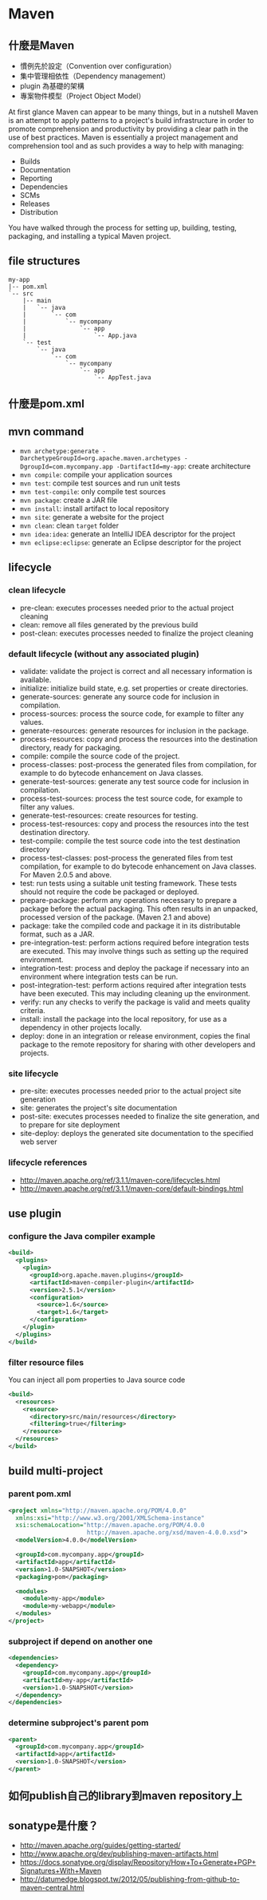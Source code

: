 # Maven

## 什麼是Maven

* 慣例先於設定（Convention over configuration）
* 集中管理相依性（Dependency management）
* plugin 為基礎的架構
* 專案物件模型（Project Object Model）

At first glance Maven can appear to be many things, but in a nutshell Maven is an attempt to apply patterns to a project's build infrastructure in order to promote comprehension and productivity by providing a clear path in the use of best practices. Maven is essentially a project management and comprehension tool and as such provides a way to help with managing:

* Builds
* Documentation
* Reporting
* Dependencies
* SCMs
* Releases
* Distribution

You have walked through the process for setting up, building, testing, packaging, and installing a typical Maven project.

## file structures

```
my-app
|-- pom.xml
`-- src
    |-- main
    |   `-- java
    |       `-- com
    |           `-- mycompany
    |               `-- app
    |                   `-- App.java
    `-- test
        `-- java
            `-- com
                `-- mycompany
                    `-- app
                        `-- AppTest.java
```

## 什麼是pom.xml

## mvn command

* `mvn archetype:generate -DarchetypeGroupId=org.apache.maven.archetypes -DgroupId=com.mycompany.app -DartifactId=my-app`: create architecture
* `mvn compile`: compile your application sources
* `mvn test`: compile test sources and run unit tests
* `mvn test-compile`: only compile test sources
* `mvn package`: create a JAR file
* `mvn install`: install artifact to local repository
* `mvn site`: generate a website for the project
* `mvn clean`: clean `target` folder
* `mvn idea:idea`: generate an IntelliJ IDEA descriptor for the project
* `mvn eclipse:eclipse`: generate an Eclipse descriptor for the project

## lifecycle
### clean lifecycle

* pre-clean: executes processes needed prior to the actual project cleaning
* clean: remove all files generated by the previous build
* post-clean: executes processes needed to finalize the project cleaning

### default lifecycle (without any associated plugin)

* validate: validate the project is correct and all necessary information is available.
* initialize: initialize build state, e.g. set properties or create directories.
* generate-sources: generate any source code for inclusion in compilation.
* process-sources: process the source code, for example to filter any values.
* generate-resources: generate resources for inclusion in the package.
* process-resources: copy and process the resources into the destination directory, ready for packaging.
* compile: compile the source code of the project.
* process-classes: post-process the generated files from compilation, for example to do bytecode enhancement on Java classes.
* generate-test-sources: generate any test source code for inclusion in compilation.
* process-test-sources: process the test source code, for example to filter any values.
* generate-test-resources: create resources for testing.
* process-test-resources: copy and process the resources into the test destination directory.
* test-compile: compile the test source code into the test destination directory
* process-test-classes: post-process the generated files from test compilation, for example to do bytecode enhancement on Java classes. For Maven 2.0.5 and above.
* test: run tests using a suitable unit testing framework. These tests should not require the code be packaged or deployed.
* prepare-package: perform any operations necessary to prepare a package before the actual packaging. This often results in an unpacked, processed version of the package. (Maven 2.1 and above)
* package: take the compiled code and package it in its distributable format, such as a JAR.
* pre-integration-test: perform actions required before integration tests are executed. This may involve things such as setting up the required environment.
* integration-test: process and deploy the package if necessary into an environment where integration tests can be run.
* post-integration-test: perform actions required after integration tests have been executed. This may including cleaning up the environment.
* verify: run any checks to verify the package is valid and meets quality criteria.
* install: install the package into the local repository, for use as a dependency in other projects locally.
* deploy: done in an integration or release environment, copies the final package to the remote repository for sharing with other developers and projects.

### site lifecycle

* pre-site: executes processes needed prior to the actual project site generation
* site: generates the project's site documentation
* post-site: executes processes needed to finalize the site generation, and to prepare for site deployment
* site-deploy: deploys the generated site documentation to the specified web server

### lifecycle references

* http://maven.apache.org/ref/3.1.1/maven-core/lifecycles.html
* http://maven.apache.org/ref/3.1.1/maven-core/default-bindings.html

## use plugin

### configure the Java compiler example

```xml
<build>
  <plugins>
    <plugin>
      <groupId>org.apache.maven.plugins</groupId>
      <artifactId>maven-compiler-plugin</artifactId>
      <version>2.5.1</version>
      <configuration>
        <source>1.6</source>
        <target>1.6</target>
      </configuration>
    </plugin>
  </plugins>
</build>
```

### filter resource files

You can inject all pom properties to Java source code

```xml
<build>
  <resources>
    <resource>
      <directory>src/main/resources</directory>
      <filtering>true</filtering>
    </resource>
  </resources>
</build>
```

## build multi-project

### parent pom.xml

```xml
<project xmlns="http://maven.apache.org/POM/4.0.0"
  xmlns:xsi="http://www.w3.org/2001/XMLSchema-instance"
  xsi:schemaLocation="http://maven.apache.org/POM/4.0.0
                      http://maven.apache.org/xsd/maven-4.0.0.xsd">
  <modelVersion>4.0.0</modelVersion>

  <groupId>com.mycompany.app</groupId>
  <artifactId>app</artifactId>
  <version>1.0-SNAPSHOT</version>
  <packaging>pom</packaging>

  <modules>
    <module>my-app</module>
    <module>my-webapp</module>
  </modules>
</project>
```

### subproject if depend on another one

```xml
<dependencies>
  <dependency>
    <groupId>com.mycompany.app</groupId>
    <artifactId>my-app</artifactId>
    <version>1.0-SNAPSHOT</version>
  </dependency>
</dependencies>
```

### determine subproject's parent pom

```xml
<parent>
  <groupId>com.mycompany.app</groupId>
  <artifactId>app</artifactId>
  <version>1.0-SNAPSHOT</version>
</parent>
```

## 如何publish自己的library到maven repository上
## sonatype是什麼？

* http://maven.apache.org/guides/getting-started/
* http://www.apache.org/dev/publishing-maven-artifacts.html
* https://docs.sonatype.org/display/Repository/How+To+Generate+PGP+Signatures+With+Maven
* http://datumedge.blogspot.tw/2012/05/publishing-from-github-to-maven-central.html